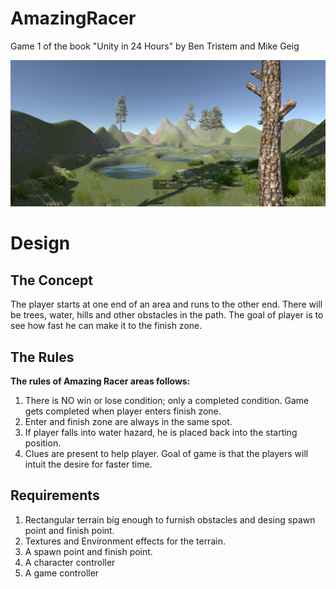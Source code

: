 # AmazingRacer
Game 1 of the book "Unity in 24 Hours" by Ben Tristem and Mike Geig

![screenshot of sample](https://github.com/machinatororis/AmazingRacer/blob/main/AmazingRacer.jpg)

# Design
## The Concept
The player starts at one end of an area and runs to the other end. There will be trees, water, hills and other obstacles in the path. The goal of player is to see how fast he can make it to the finish zone.
## The Rules
**The rules of Amazing Racer areas follows:**
1. There is NO win or lose condition; only a completed condition. Game gets completed when player enters finish zone.
2. Enter and finish zone are always in the same spot.
3. If player falls into water hazard, he is placed back into the starting position.
4. Clues are present to help player. Goal of game is that the players will intuit the desire for faster time.
## Requirements
1. Rectangular terrain big enough to furnish obstacles and desing spawn point and finish point.
2. Textures and Environment effects for the terrain.
3. A spawn point and finish point.
4. A character controller
5. A game controller
